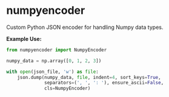 # numpyencoder

Custom Python JSON encoder for handling Numpy data types.

<b>Example Use:</b>
```python
from numpyencoder import NumpyEncoder

numpy_data = np.array([0, 1, 2, 3])

with open(json_file, 'w') as file:
    json.dump(numpy_data, file, indent=4, sort_keys=True,
              separators=(', ', ': '), ensure_ascii=False,
              cls=NumpyEncoder)
```
